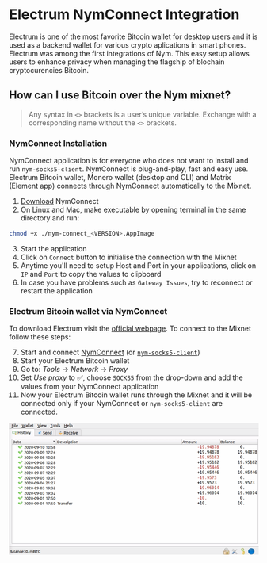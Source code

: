 # Electrum NymConnect Integration

Electrum is one of the most favorite Bitcoin wallet for desktop users and it is used as a backend wallet for various crypto aplications in smart phones. Electrum was among the first integrations of Nym. This easy setup allows users to enhance privacy when managing the flagship of blochain cryptocurencies Bitcoin.

## How can I use Bitcoin over the Nym mixnet?

> Any syntax in `<>` brackets is a user’s unique variable. Exchange with a corresponding name without the `<>` brackets.

### NymConnect Installation

NymConnect application is for everyone who does not want to install and run `nym-socks5-client`. NymConnect is plug-and-play, fast and easy use. Electrum Bitcoin wallet, Monero wallet (desktop and CLI) and Matrix (Element app) connects through NymConnect automatically to the Mixnet.

1. [Download](https://nymtech.net/download/nymconnect) NymConnect
2. On Linux and Mac, make executable by opening terminal in the same directory and run:

```sh
chmod +x ./nym-connect_<VERSION>.AppImage
```

3. Start the application
4. Click on `Connect` button to initialise the connection with the Mixnet
5. Anytime you'll need to setup Host and Port in your applications, click on `IP` and `Port` to copy the values to clipboard
6. In case you have problems such as `Gateway Issues`, try to reconnect or restart the application

### Electrum Bitcoin wallet via NymConnect


To download Electrum visit the [official webpage](https://electrum.org/#download). To connect to the Mixnet follow these steps:

7. Start and connect [NymConnect](./electrum.md#nymconnect-installation) (or [`nym-socks5-client`](https://nymtech.net/docs/clients/socks5-client.html))
2. Start your Electrum Bitcoin wallet
3. Go to: *Tools* -> *Network* -> *Proxy*
4. Set *Use proxy* to ✅, choose `SOCKS5` from the drop-down and add the values from your NymConnect application
5. Now your Electrum Bitcoin wallet runs through the Mixnet and it will be connected only if your NymConnect or `nym-socks5-client` are connected.

![Electrum Bitcoin wallet setup](../images/electrum_tutorial/electrum.gif)
